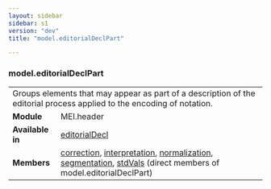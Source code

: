 ```yaml
---
layout: sidebar
sidebar: s1
version: "dev"
title: "model.editorialDeclPart"

---
```


<div class="classSpec model">
   <h3 id="model.editorialDeclPart">model.editorialDeclPart</h3>
   <table class="wovenodd">
      <tr>
         <td colspan="2" class="wovenodd-col2">Groups elements that may appear as part of a description of the editorial process
            applied to the encoding of notation.
         </td>
      </tr>
      <tr>
         <td class="wovenodd-col1"><strong>Module</strong></td>
         <td class="wovenodd-col2">MEI.header</td>
      </tr>
      <tr>
         <td class="wovenodd-col1"><strong>Available in</strong></td>
         <td class="wovenodd-col2">
            <div class="parent">
               <div><a class="link_odd_elementSpec" href="{{ site.baseurl }}/{{ page.version }}/elements/editorialdecl.html">editorialDecl</a></div>
            </div>
         </td>
      </tr>
      <tr>
         <td class="wovenodd-col1"><strong>Members</strong></td>
         <td class="wovenodd-col2">
            <div class="parent">
               <div><a class="link_odd_elementSpec" href="{{ site.baseurl }}/{{ page.version }}/elements/correction.html">correction</a>, <a class="link_odd_elementSpec" href="{{ site.baseurl }}/{{ page.version }}/elements/interpretation.html">interpretation</a>, <a class="link_odd_elementSpec" href="{{ site.baseurl }}/{{ page.version }}/elements/normalization.html">normalization</a>, <a class="link_odd_elementSpec" href="{{ site.baseurl }}/{{ page.version }}/elements/segmentation.html">segmentation</a>, <a class="link_odd_elementSpec" href="{{ site.baseurl }}/{{ page.version }}/elements/stdvals.html">stdVals</a> (direct members of model.editorialDeclPart)
               </div>
            </div>
         </td>
      </tr>
   </table>
</div>